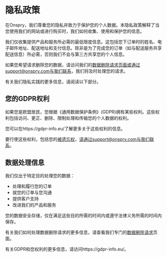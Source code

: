 # 隐私政策

在Onspry，我们尊重您的隐私并致力于保护您的个人数据。本隐私政策解释了当您使用我们的网站或进行购买时，我们如何收集、使用和保护您的信息。

我们仅收集提供产品和服务所必需的最低限度信息。这包括您下订单时的姓名、电子邮件地址、配送地址和支付信息。除非是为了完成您的订单（如与配送服务共享配送信息）所必需，否则我们不会与第三方共享您的个人信息。

如果您希望请求删除您的数据，请访问我们的[数据删除请求](/privacy/data-deletion)页面或通过support@onspry.com与我们联系，我们将及时处理您的请求。

有关我们隐私实践的更多信息，请阅读以下部分。

## 您的GDPR权利

如果您是欧盟居民，您根据《通用数据保护条例》(GDPR)拥有某些权利。这些权利包括访问、更正、删除、限制处理和传输您的个人数据的权利。

您可以在https://gdpr-info.eu/了解更多关于这些权利的信息。

要行使这些权利，包括您的[被遗忘权](/privacy/data-deletion)，请通过support@onspry.com与我们联系。

## 数据处理信息

我们仅出于特定目的处理您的数据：
- 处理和履行您的订单
- 就您的订单与您沟通
- 提供客户支持
- 改进我们的产品和服务

您的数据安全存储，仅在满足这些目的所需的时间内或遵守法律义务所需的时间内保存。

有关我们如何处理数据删除请求的更多信息，请查看我们专门的[数据删除请求](/privacy/data-deletion)页面。

有关GDPR和您权利的更多信息，请访问https://gdpr-info.eu/。 